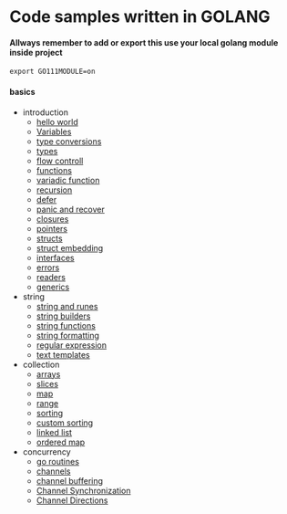 # Code samples written in GOLANG

#### Allways remember to add or export this use your local golang module inside project
```
export GO111MODULE=on
```


#### basics
- introduction
  - [hello world](./codes/basics/introduction/hello_world.go)
  - [Variables](./codes/basics/introduction/variables.go)
  - [type conversions](./codes/basics/introduction/type_conversions.go)
  - [types](./codes/basics/introduction/types.go)
  - [flow controll](./codes/basics/introduction/flow_control.go)
  - [functions](./codes/basics/introduction/functions.go)
  - [variadic function](./codes/basics/introduction/variadic_functions.go)
  - [recursion](./codes/basics/introduction/recursion.go)
  - [defer](./codes/basics/introduction/defer.go)
  - [panic and recover](./codes/basics/introduction/panic_and_recover.go)
  - [closures](./codes/basics/introduction/colsures.go)
  - [pointers](./codes/basics/introduction/pointers.go)
  - [structs](./codes/basics/introduction/structs.go)
  - [struct embedding](./codes/basics/introduction/struct_embedding.go)
  - [interfaces](./codes/basics/introduction/interfaces.go)
  - [errors](./codes/basics/introduction/errors.go)
  - [readers](./codes/basics/introduction/readers.go)
  - [generics](./codes/basics/introduction/generics.go)
- string
  - [string and runes](./codes/basics/strings/string_and_runes.go)
  - [string builders](./codes/basics/strings/string_builder.go)
  - [string functions](./codes/basics/strings/string_functions.go)
  - [string formatting](./codes/basics/strings/string_formatting.go)
  - [regular expression](./codes/basics/strings/regular_expressions.go)
  - [text templates](./codes/basics/strings/text_templates.go)
- collection
  - [arrays](./codes/basics/collections/arrays.go)
  - [slices](./codes/basics/collections/slices.go)
  - [map](./codes/basics/collections/map.go)
  - [range](./codes/basics/collections/ranges.go)
  - [sorting](./codes/basics/collections/sorting.go)
  - [custom sorting](./codes/basics/collections/custom_sorting.go)
  - [linked list](./codes/basics/collections/linked_lists.go)
  - [ordered map](./codes/basics/collections/order_maps.go)
- concurrency
  - [go routines](./codes/basics/concurrency/go_routines.go)
  - [channels](./codes/basics/concurrency/channels.go)
  - [channel buffering](./codes/basics/concurrency/channel_buffering.go)
  - [Channel Synchronization](./codes/basics/concurrency/channel_synchronization.go)
  - [Channel Directions](./codes/basics/concurrency/channel_directions.go)